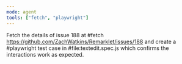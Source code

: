 ```yaml
---
mode: agent
tools: ["fetch", "playwright"]
---
```


Fetch the details of issue 188 at #fetch https://github.com/ZachWatkins/Remarklet/issues/188 and create a #playwright test case in #file:textedit.spec.js which confirms the interactions work as expected.
